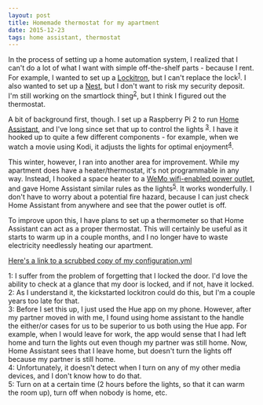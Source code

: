 ```yaml
---
layout: post
title: Homemade thermostat for my apartment
date: 2015-12-23
tags: home assistant, thermostat
---
```


In the process of setting up a home automation system, I realized that I can't do a lot of what I want with simple off-the-shelf parts - because I rent. For example, I wanted to set up a [Lockitron](https://lockitron.com), but I can't replace the lock<sup>[1](#1)</sup>. I also wanted to set up a [Nest](https://nest.com), but I don't want to risk my security deposit. I'm still working on the smartlock thing<sup>[2](#2)</sup>, but I think I figured out the thermostat.

A bit of background first, though. I set up a Raspberry Pi 2 to run [Home Assistant](https://home-assistant.io), and I've long since set that up to control the lights <sup>[3](#3)</sup>. I have it hooked up to quite a few different components - for example, when we watch a movie using Kodi, it adjusts the lights for optimal enjoyment<sup>[4](#4)</sup>.

This winter, however, I ran into another area for improvement. While my apartment does have a heater/thermostat, it's not programmable in any way. Instead, I hooked a space heater to a [WeMo wifi-enabled power outlet](http://www.amazon.com/WeMo-Enabled-Electronics-anywhere-Compatible/dp/B00BB2MMNE/), and gave Home Assistant similar rules as the lights<sup>[5](#5)</sup>. It works wonderfully. I don't have to worry about a potential fire hazard, because I can just check Home Assistant from anywhere and see that the power outlet is off.

To improve upon this, I have plans to set up a thermometer so that Home Assistant can act as a proper thermostat. This will certainly be useful as it starts to warm up in a couple months, and I no longer have to waste electricity needlessly heating our apartment.

[Here's a link to a scrubbed copy of my configuration.yml](https://gist.github.com/younata/930e85a717d1006245a5)

<a name="1">1</a>: I suffer from the problem of forgetting that I locked the door. I'd love the ability to check at a glance that my door is locked, and if not, have it locked.  
<a name="2">2</a>: As I understand it, the kickstarted lockitron could do this, but I'm a couple years too late for that.  
<a name="3">3</a>: Before I set this up, I just used the Hue app on my phone. However, after my partner moved in with me, I found using home assistant to the handle the either/or cases for us to be superior to us both using the Hue app. For example, when I would leave for work, the app would sense that I had left home and turn the lights out even though my partner was still home. Now, Home Assistant sees that I leave home, but doesn't turn the lights off because my partner is still home.  
<a name="4">4</a>: Unfortunately, it doesn't detect when I turn on any of my other media devices, and I don't know how to do that.  
<a name="5">5</a>: Turn on at a certain time (2 hours before the lights, so that it can warm the room up), turn off when nobody is home, etc.